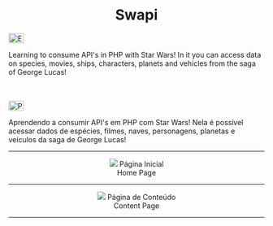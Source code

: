 <h1 align="center">Swapi</h1>
<img src="https://ak.picdn.net/shutterstock/videos/1022906356/thumb/1.jpg?ip=x480" height="20" width="30" style="max-width:100%;" title="English">
<p text-alingn="justify">Learning to consume API's in PHP with Star Wars! In it you can access data on species, movies, ships, characters, planets and vehicles from the saga of George Lucas!</p>
<br><br>
<img src="https://upload.wikimedia.org/wikipedia/commons/2/2d/Portugal_flag_300.png" height="20" width="30" style="max-width:100%;" title="Português">
<p text-alingn="justify">Aprendendo a consumir API's em PHP com Star Wars! Nela é possível acessar dados de espécies, filmes, naves, personagens, planetas e veículos da saga de George Lucas!</p>

<hr>
<div align='center'>
<img src="https://user-images.githubusercontent.com/70069239/136680897-fe48fa4c-3895-4634-b8eb-07ce18d8d990.png"/>
<label>Página Inicial</label><br>
<label>Home Page</label>
<hr>
<img src="https://user-images.githubusercontent.com/70069239/136680969-a3867a97-0a30-463d-898f-1cbafa92a4e8.png"/>
<label>Página de Conteúdo</label><br>
<label>Content Page</label>
<hr>
</div>
